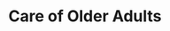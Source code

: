 ---
layout: more
permalink: "/modules/person-centered-care/older-adult/"
title: Care of Older Adults

sections:
  - section:

    - part: full
      title: Physical Changes
      text: As we age, our body changes

    - part: full

    - part: half
      title: Take Action
      text: Hover over each part of the image to discover the physical changes.

    - part: half
      html: "test"

  
  - section:

    - part: half
      title: Aging In Place
      text: "Support older adults to age in place involves the following:"
      bullets:
        - Keeping the older adult independent, healthy and able to manage chronic conditions in their home environment
        - "Aging is associated with increased risk of chronic diseases and with functional decline, which can affect a person’s ability to perform: ADLs and IADLs"

    - part: half
      youtube: https://www.youtube.com/embed/xw9BBb8LhYw


  - section:

    - part: full
      title: Prevent Complications & Delay Decline
      text: "Home Health nurses can support frail elderly by:"

    - part: full
      three-posters:
        - Regularly assessing and communicating with the health care team: image.png
        - Educating the older adult and caregivers: image.png
        - Delaying decline by addressing strengths and physical abilities, reinforcing andpromoting health behaviours: image.png

  - section:

    - part: full
      title: The 3 D's
      text: "Dementia, depression and delirium can significantly impact an older adult"

    - part: full
      title: Take Action
      text: Please watch the videos ‘Communicating with People Living with Dementia’ and ‘Segment on Elderly Depression 

    - part: half
      youtube: https://www.youtube.com/embed/xw9BBb8LhYw

    - part: half
      youtube: https://www.youtube.com/embed/xw9BBb8LhYw


  - section: 
    - part: full
      title: The 3 D's
      text: "Indicate which signs/symptoms below by drag and drop"

    - part: full
      matching-circles:
        - category: Depression
        - category: Delirium
        - category: Dementia
        - Depression: ['Sudden Onset', 'image.png']
        - Delirium: ['Loss if interest in activities', 'image.png']
        - Delirium: ['Medical Emergency', 'image.png']
        - Depression: ['Wandering', 'image.png']
        - Dementia: ['Memory disturbances', 'image.png']
        - Dementia: ['Hopelessness', 'image.png']

---